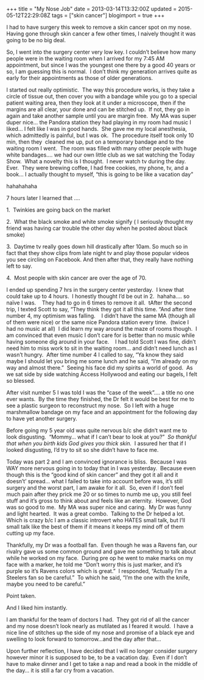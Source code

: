 +++
title = "My Nose Job"
date = 2013-03-14T13:32:00Z
updated = 2015-05-12T22:29:08Z
tags = ["skin cancer"]
blogimport = true 
+++

 I had to have surgery this week to remove a skin cancer spot on my nose.&#160; Having gone through skin cancer a few other times, I naively thought it was going to be no big deal.&#160; 

So, I went into the surgery center very low key. I couldn’t believe how many people were in the waiting room when I arrived for my 7:45 AM appointment, but since I was the youngest one there by a good 40 years or so, I am guessing this is normal.&#160; I don’t think my generation arrives quite as early for their appointments as those of older generations.&#160; 

I started out really optimistic.&#160; The way this procedure works, is they take a circle of tissue out, then cover you with a bandage while you go to a special patient waiting area, then they look at it under a microscope, then if the margins are all clear, your done and can be stitched up.&#160; If not, they go in again and take another sample until you are margin free.&#160; My MA was super duper nice… the Pandora station they had playing in my room had music I liked… I felt like I was in good hands.&#160; She gave me my local anesthesia, which admittedly is painful, but I was ok.&#160; The procedure itself took only 10 min, then they&#160; cleaned me up, put on a temporary bandage and to the waiting room I went.&#160; The room was filled with many other people with huge white bandages…. we had our own little club as we sat watching the Today Show.&#160; What a novelty this is I thought.&#160; I never watch tv during the day.&#160; Ever.&#160; They were brewing coffee, I had free cookies, my phone, tv, and a book… I actually thought to myself, “this is going to be like a vacation day” 

hahahahaha

7 hours later I learned that ….

1.&#160; Twinkies are going back on the market

2.&#160; What the black smoke and white smoke signify ( I seriously thought my friend was having car trouble the other day when he posted about black smoke)

3.&#160; Daytime tv really goes down hill drastically after 10am. So much so in fact that they show clips from late night tv and play those popular videos you see circling on Facebook. And then after that, they really have nothing left to say.

4.&#160; Most people with skin cancer are over the age of 70.&#160; 

I ended up spending 7 hrs in the surgery center yesterday.&#160; I knew that could take up to 4 hours.&#160; I honestly thought I’d be out in 2.&#160; hahaha…. so naïve I was.&#160;&#160;&#160; They had to go in 6 times to remove it all.&#160; tAfter the second trip, I texted Scott to say, “They think they got it all this time. “And after time number 4, my optimism was falling.&#160;&#160;&#160; I didn’t have the same MA (though all of them were nice) or the same nice Pandora station every time.&#160; (twice I had no music at all)&#160; I did learn my way around the maze of rooms though.&#160; I am convinced that even music I don’t care for is better than no music while having someone dig around in your face.&#160;&#160;&#160; I had told Scott I was fine, didn’t need him to miss work to sit in the waiting room… and didn’t need lunch as I wasn’t hungry.&#160; After time number 4 I called to say, “Ya know they said maybe I should let you bring me some lunch and he said, “I’m already on my way and almost there.”&#160; Seeing his face did my spirits a world of good.&#160; As we sat side by side watching Access Hollywood and eating our bagels, I felt so blessed. 

After visit number 5 I was told I was the “case of the week”…. a title no one ever wants.&#160; By the time they finished, the Dr felt it would be best for me to see a plastic surgeon to reconstruct my nose.&#160; So I left with a huge marshmallow bandage on my face and an appointment for the following day to have yet another surgery.&#160; 

Before going my 5 year old was quite nervous b/c she didn’t want me to look disgusting.&#160; “Mommy… what if I can’t bear to look at you?”&#160; _So thankful that when you birth kids God gives you thick skin._&#160; I assured her that if I looked disgusting, I’d try to sit so she didn’t have to face me.&#160; 

Today was part 2 and I am convinced ignorance is bliss.&#160; Because I was WAY more nervous going in to today that in I was yesterday.&#160; Because even though this is the “good kind of skin cancer” and they got it all and it doesn’t’ spread… what I failed to take into account before was, it’s still surgery and the worst part, I am awake for it all.&#160; So, even if I don’t feel much pain after they prick me 20 or so times to numb me up, you still feel stuff and it’s gross to think about and feels like an eternity.&#160; However, God was so good to me.&#160; My MA was super nice and caring.&#160; My Dr was funny and light hearted.&#160; It was a great combo.&#160; Talking to the Dr helped a lot.&#160; Which is crazy b/c I am a classic introvert who HATES small talk, but I’ll small talk like the best of them if it means it keeps my mind off of them cutting up my face.&#160; 

Thankfully, my Dr was a football fan.&#160; Even though he was a Ravens fan, our rivalry gave us some common ground and gave me something to talk about while he worked on my face.&#160; During pre op he went to make marks on my face with a marker, he told me “Don’t worry this is just marker, and it’s purple so it’s Ravens colors which is great.”&#160; I responded, “Actually I’m a Steelers fan so be careful.”&#160; To which he said, “I’m the one with the knife, maybe you need to be careful.” 

Point taken.

And I liked him instantly. 

I am thankful for the team of doctors I had.&#160; They got rid of all the cancer and my nose doesn’t look nearly as mutilated as I feared it would.&#160; I have a nice line of stitches up the side of my nose and promise of a black eye and swelling to look forward to tomorrow…and the day after that…

Upon further reflection, I have decided that I will no longer consider surgery however minor it is supposed to be, to be a vacation day.&#160; Even if I don’t have to make dinner and I get to take a nap and read a book in the middle of the day… it is still a far cry from a vacation.
